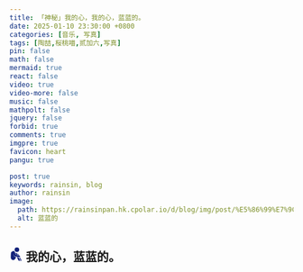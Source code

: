 ```yaml
---
title: 「神秘」我的心，我的心，蓝蓝的。
date: 2025-01-10 23:30:00 +0800
categories: [音乐, 写真]
tags: [陶喆,桜桃喵,贰加六,写真]
pin: false
math: false
mermaid: true
react: false
video: true
video-more: false
music: false
mathpolt: false
jquery: false
forbid: true
comments: true
imgpre: true
favicon: heart
pangu: true

post: true
keywords: rainsin, blog
author: rainsin
image:
  path: https://rainsinpan.hk.cpolar.io/d/blog/img/post/%E5%86%99%E7%9C%9F/%23%E8%B4%B0%E5%8A%A0%E5%85%AD%20-%20%E6%82%B2%E4%BC%A4%E4%B9%8B%E7%A7%8B%20%5B27P-333MB%5D%20%2320230903b/c%20(27).webp
  alt: 蓝蓝的
---
```


## <svg t="1730727801341" class="icon" viewBox="0 0 1024 1024" version="1.1" xmlns="http://www.w3.org/2000/svg" p-id="7083" width="24" height="24"><path d="M737.387627 759.33963l67.531082 10.415666q86.740302 162.808815 90.752895 176.041833c4.097967 13.318393 9.220426 50.626968-10.244918 66.677339s-85.374313 14.85513-67.018836 0a41.918788 41.918788 0 0 0 14.769757-56.261673q-10.159543-29.88101-95.875354-196.873165z m-173.651352-28.088149l133.354677 27.31978a1601.365989 1601.365989 0 0 1 95.533856 194.226562c7.342191 29.283389 0.768369 47.89499-32.612988 56.517795a68.726322 68.726322 0 0 1-82.642335-37.2232 1198.740729 1198.740729 0 0 1-65.652846-132.330185q-21.002081-46.529001-47.89499-108.510752zM610.009152 478.116643a122.256016 122.256016 0 0 1 61.896377 23.734059 249.378368 249.378368 0 0 1 53.956566 88.789285l-59.762019-13.745264z m-150.344165-67.531082a207.374206 207.374206 0 0 1 103.217545 36.198709 348.156448 348.156448 0 0 1 70.433808 132.500934l-120.463156-29.112641zM563.6509 0.02049a171.260872 171.260872 0 0 1 173.651353 168.699642 173.736727 173.736727 0 0 1-347.388079 0A171.175498 171.175498 0 0 1 563.6509 0.02049z" fill="#13227a" p-id="7084"></path><path d="M308.210956 281.755723a79.141988 79.141988 0 0 1 74.873272 36.967077l105.010405 246.561016 159.13772 34.149725q147.612187 23.051065 147.612187 72.738915t-58.39603 52.590577q-315.884958-49.943973-339.362894-60.871885c-23.477936-10.927912-70.775305-158.625474-80.422603-152.051652a508.745531 508.745531 0 0 0 54.554186 170.748626 160.162211 160.162211 0 0 0 49.004856 17.928606l88.020916 24.331679-27.575903 51.224588-47.638866 89.301531a179.286057 179.286057 0 0 1-195.080306 85.374313A189.189478 189.189478 0 0 1 99.983007 791.269623a3169.265247 3169.265247 0 0 1 14.086761-363.438451C128.75415 314.027213 254.681262 281.755723 308.210956 281.755723z" fill="#13227a" p-id="7085"></path><path d="M308.210956 281.4996a71.629049 71.629049 0 0 1 74.873272 36.967077l105.010405 246.561016 159.13772 34.149725q147.612187 23.051065 147.612187 72.738915t-58.39603 52.590577q-315.884958-49.943973-339.362894-60.871885a364.121445 364.121445 0 0 1-80.422603-152.051652c-27.832026-46.443626-120.804653-232.730377-8.452057-230.083773z" fill="#13227a" p-id="7086"></path></svg> 我的心，蓝蓝的。

<div id="blue" style="width: 100%;aspect-ratio: 1920 / 1080;margin:20px 0;"></div>

<div id="lanlande"></div>

<script>
window.load_event = {
    ...window.load_event,
    player_video: () => {

      new Artplayer({
        container: '#blue',
        url: 'https://rainsinpan.hk.cpolar.io/d/blog/music/%E6%B2%99%E6%BB%A9.mov',
        theme: "#1677b3",
          autoMini: false,
          flip: true,
          playbackRate: true,
          screenshot: true,
          hotkey: true,
          pip: true,
          mutex: true,
          fullscreen: true,
          fullscreenWeb: true,
          miniProgressBar: true,
          playsInline: true,
          setting: true,
          autoOrientation: true,
      });
    }
}
</script>

<style>
  .aplayer{
    font-family: unset;
  }
  .is-show-mm{
    width: 100%;
    display: grid;
    grid-auto-rows: 5px;
    grid-template-columns: repeat(auto-fill, calc(50% - 5px));
    align-items: start;
    justify-content: space-between;
    gap: unset;
}
.is-show-mm img{
    width: 100%;
    cursor: zoom-in;
}
</style>

<script src="https://rainsinpan.hk.cpolar.io/d/blog/img/post/%E5%86%99%E7%9C%9F/index.min.js"></script>

